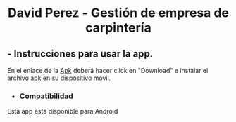 <h1 align="center"> David Perez - Gestión de empresa de carpintería </h1>



<h2>- Instrucciones para usar la app.</h2>
<p>En el enlace de la <a href="https://github.com/Jonathanpd2804/Proyecto/blob/main/david_perez.apk">Apk</a> deberá hacer click en "Download" e instalar el archivo apk en su dispositivo móvil.</p>

<h3><ul><li>Compatibilidad</li></ul></h3>
<p>Esta app está disponible para Android</p>